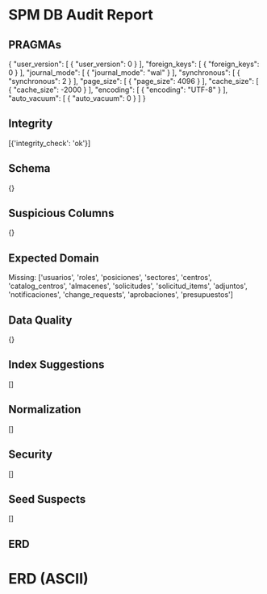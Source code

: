# SPM DB Audit Report

## PRAGMAs
{
  "user_version": [
    {
      "user_version": 0
    }
  ],
  "foreign_keys": [
    {
      "foreign_keys": 0
    }
  ],
  "journal_mode": [
    {
      "journal_mode": "wal"
    }
  ],
  "synchronous": [
    {
      "synchronous": 2
    }
  ],
  "page_size": [
    {
      "page_size": 4096
    }
  ],
  "cache_size": [
    {
      "cache_size": -2000
    }
  ],
  "encoding": [
    {
      "encoding": "UTF-8"
    }
  ],
  "auto_vacuum": [
    {
      "auto_vacuum": 0
    }
  ]
}

## Integrity
[{'integrity_check': 'ok'}]

## Schema
{}

## Suspicious Columns
{}

## Expected Domain
Missing: ['usuarios', 'roles', 'posiciones', 'sectores', 'centros', 'catalog_centros', 'almacenes', 'solicitudes', 'solicitud_items', 'adjuntos', 'notificaciones', 'change_requests', 'aprobaciones', 'presupuestos']

## Data Quality
{}

## Index Suggestions
[]

## Normalization
[]

## Security
[]

## Seed Suspects
[]

## ERD

# ERD (ASCII)

